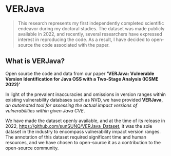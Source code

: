 # VERJava

> This research represents my first independently completed scientific endeavor during my doctoral studies.
> The dataset was made publicly available in 2022, and recently, several researchers have expressed interest in reproducing the code.
> As a result, I have decided to open-source the code associated with the paper.


## What is VERJava?

Open source the code and data from our paper **'VERJava: Vulnerable Version Identification for Java OSS with a Two-Stage Analysis (ICSME 2022)'**

In light of the prevalent inaccuracies and omissions in version ranges within existing vulnerability databases such as NVD, we have provided **VERJava**, _an automated tool for assessing the actual impact versions of vulnerabilities within given Java CVE_.

We have made the dataset openly available, and at the time of its release in 2022, https://github.com/sunSUNQ/VERJava_Dataset, it was the sole dataset in the industry to encompass vulnerability impact version ranges. The annotation of this dataset required significant time and human resources, and we have chosen to open-source it as a contribution to the open-source community.

